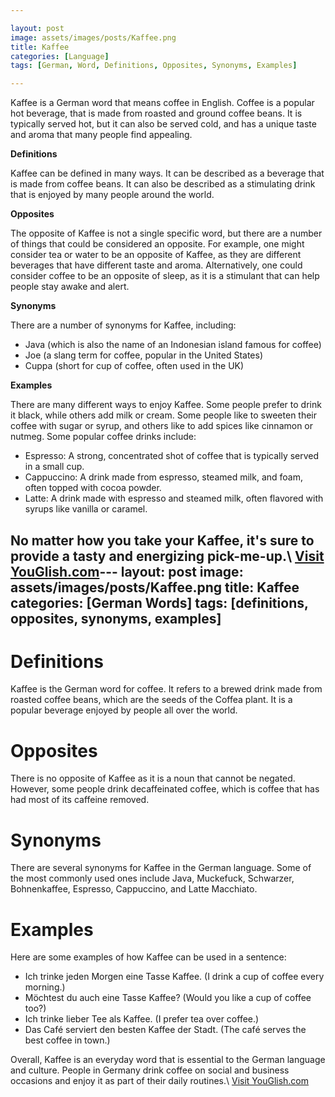 ```yaml
---

layout: post
image: assets/images/posts/Kaffee.png
title: Kaffee
categories: [Language]
tags: [German, Word, Definitions, Opposites, Synonyms, Examples]

---
```


Kaffee is a German word that means coffee in English. Coffee is a popular hot beverage, that is made from roasted and ground coffee beans. It is typically served hot, but it can also be served cold, and has a unique taste and aroma that many people find appealing.

**Definitions**

Kaffee can be defined in many ways. It can be described as a beverage that is made from coffee beans. It can also be described as a stimulating drink that is enjoyed by many people around the world.

**Opposites**

The opposite of Kaffee is not a single specific word, but there are a number of things that could be considered an opposite. For example, one might consider tea or water to be an opposite of Kaffee, as they are different beverages that have different taste and aroma. Alternatively, one could consider coffee to be an opposite of sleep, as it is a stimulant that can help people stay awake and alert.

**Synonyms**

There are a number of synonyms for Kaffee, including:

- Java (which is also the name of an Indonesian island famous for coffee)
- Joe (a slang term for coffee, popular in the United States)
- Cuppa (short for cup of coffee, often used in the UK)

**Examples**

There are many different ways to enjoy Kaffee. Some people prefer to drink it black, while others add milk or cream. Some people like to sweeten their coffee with sugar or syrup, and others like to add spices like cinnamon or nutmeg. Some popular coffee drinks include:

- Espresso: A strong, concentrated shot of coffee that is typically served in a small cup.
- Cappuccino: A drink made from espresso, steamed milk, and foam, often topped with cocoa powder.
- Latte: A drink made with espresso and steamed milk, often flavored with syrups like vanilla or caramel.

No matter how you take your Kaffee, it's sure to provide a tasty and energizing pick-me-up.\ <a id="yg-widget-0" class="youglish-widget" data-query="Kaffee" data-lang="german" data-components="8412" data-auto-start="0" data-bkg-color="theme_light" data-title="How%20to%20pronounce%20Kaffee%20in%20German"  rel="nofollow" href="https://youglish.com">Visit YouGlish.com</a><script async src="https://youglish.com/public/emb/widget.js" charset="utf-8"></script>---
layout: post
image: assets/images/posts/Kaffee.png
title: Kaffee
categories: [German Words]
tags: [definitions, opposites, synonyms, examples]
---

# Definitions

Kaffee is the German word for coffee. It refers to a brewed drink made from roasted coffee beans, which are the seeds of the Coffea plant. It is a popular beverage enjoyed by people all over the world. 

# Opposites

There is no opposite of Kaffee as it is a noun that cannot be negated. However, some people drink decaffeinated coffee, which is coffee that has had most of its caffeine removed. 

# Synonyms

There are several synonyms for Kaffee in the German language. Some of the most commonly used ones include Java, Muckefuck, Schwarzer, Bohnenkaffee, Espresso, Cappuccino, and Latte Macchiato. 

# Examples

Here are some examples of how Kaffee can be used in a sentence:

- Ich trinke jeden Morgen eine Tasse Kaffee. (I drink a cup of coffee every morning.)
- Möchtest du auch eine Tasse Kaffee? (Would you like a cup of coffee too?)
- Ich trinke lieber Tee als Kaffee. (I prefer tea over coffee.)
- Das Café serviert den besten Kaffee der Stadt. (The café serves the best coffee in town.)

Overall, Kaffee is an everyday word that is essential to the German language and culture. People in Germany drink coffee on social and business occasions and enjoy it as part of their daily routines.\ <a id="yg-widget-0" class="youglish-widget" data-query="Kaffee" data-lang="german" data-components="8412" data-auto-start="0" data-bkg-color="theme_light" data-title="How%20to%20pronounce%20Kaffee%20in%20German"  rel="nofollow" href="https://youglish.com">Visit YouGlish.com</a><script async src="https://youglish.com/public/emb/widget.js" charset="utf-8"></script>